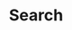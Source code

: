 ---
title: "Search"
layout: "search"
placeholder: "Type to search..."
lastmod: "2024-11-06T16:57:24+08:00"
---